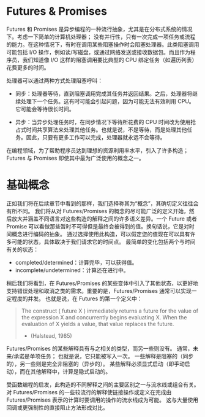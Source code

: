 # Futures & Promises

Futures 和 Promises 是异步编程的一种流行抽象，尤其是在分布式系统的情况下。考虑一下简单的计算机处理器； 没有并行性，只有一次完成一项任务或流程的能力。在这种情况下，有时在调用某些阻塞操作时会阻塞处理器。此类阻塞调用可能包括 I/O 操作，例如读/写磁盘，或通过网络发送或接收数据包。而且作为程序员，我们知道像 I/O 这样的阻塞调用要比典型的 CPU 绑定任务（如遍历列表）花费更多的时间。

处理器可以通过两种方式处理阻塞呼叫：

- 同步：处理器等待，直到阻塞调用完成其任务并返回结果。之后，处理器将继续处理下一个任务。这有时可能会引起问题，因为可能无法有效利用 CPU。它可能会等待很长时间。

- 异步：当异步处理任务时，在同步情况下等待所花费的 CPU 时间改为使用抢占式时间共享算法来处理其他任务。也就是说，不是等待，而是处理其他任务。因此，只要有更多工作可以完成，处理器就永远不会等待。

在编程领域，为了帮助程序员达到理想的资源利用率水平，引入了许多构造；Futures 与 Promises 即使其中最为广泛使用的概念之一。

# 基础概念

正如我们将在后续章节中看到的那样，我们选择称其为“概念”，其确切定义往往会有所不同。 我们将从对 Futures/Promises 的概念的尽可能广泛的定义开始，然后放大并涵盖不同语言对这些构造的解释之间的许多语义差异。一个 Future 或者 Promise 可以看做那些暂时不可得但是最终会被得到的值。换句话说，它是对时间概念进行编码的抽象。 通过选择使用此构造，可以假定您的值现在可以具有许多可能的状态，具体取决于我们请求它的时间点。 最简单的变化包括两个与时间有关的状态：

- completed/determined：计算完毕，可以获得值。
- incomplete/undetermined：计算还在进行中。

稍后我们将看到，在 Futures/Promises 的某些变体中引入了其他状态，以更好地支持错误处理和取消之类的需求。重要的是，Futures/Promises 通常可以实现一定程度的并发。 也就是说，在 Futures 的第一个定义中：

> The construct ( future X ) immediately returns a future for the value of the expression X and concurrently begins evaluating X. When the evaluation of X yields a value, that value replaces the future.
>
> - (Halstead, 1985)

Futures/Promises 的某些解释具有与之相关的类型，而另一些则没有。 通常，未来/承诺是单项任务； 也就是说，它只能被写入一次。 一些解释是阻塞的（同步的），另一些则是完全非阻塞的（异步的）。 某些解释必须显式启动（即手动启动），而在其他解释中，计算是隐式启动的。

受函数编程的启发，此构造的不同解释之间的主要区别之一与流水线或组合有关。 对 Futures/Promises 的一些较流行的解释使链接操作或定义在完成由 Futures/Promises 表示的计算时要调用的操作的流水线成为可能。 这与大量使用回调或更强制性的直接阻止方法形成对比。
